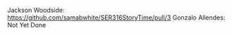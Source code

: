 Jackson Woodside: https://github.com/samabwhite/SER316StoryTime/pull/3
Gonzalo Allendes: Not Yet Done
